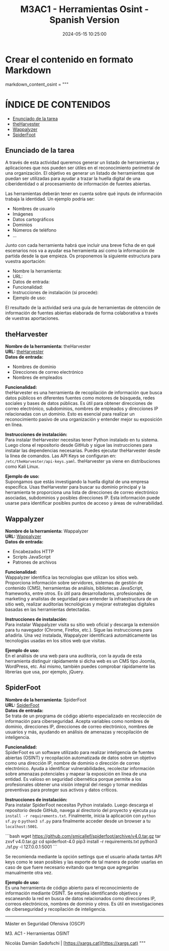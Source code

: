 ﻿---
layout: post
title: "M3AC1 - Herramientas Osint - Spanish Version"
date: 2024-05-15 10:25:00 
categories:
    - posts
tags:
    - Master
    - osint
    - tools
    - es
---
# Crear el contenido en formato Markdown
markdown_content_osint = """
# ÍNDICE DE CONTENIDOS

- [Enunciado de la tarea](#enunciado-de-la-tarea)
- [theHarvester](#theharvester)
- [Wappalyzer](#wappalyzer)
- [SpiderFoot](#spiderfoot)

## Enunciado de la tarea

A través de esta actividad queremos generar un listado de herramientas y aplicaciones que nos pueden ser útiles en el reconocimiento perimetral de una organización. El objetivo es generar un listado de herramientas que puedan ser utilizadas para ayudar a trazar la huella digital de una ciberidentidad o al procesamiento de información de fuentes abiertas.

Las herramientas deberán tener en cuenta sobre qué inputs de información trabaja la identidad. Un ejemplo podría ser:
- Nombres de usuario
- Imágenes
- Datos cartográficos
- Dominios
- Números de teléfono
- …

Junto con cada herramienta habrá que incluir una breve ficha de en qué escenarios nos va a ayudar esa herramienta así como la información de partida desde la que empieza. Os proponemos la siguiente estructura para vuestra aportación:
- Nombre la herramienta:
- URL:
- Datos de entrada:
- Funcionalidad:
- Instrucciones de instalación (si procede):
- Ejemplo de uso:

El resultado de la actividad será una guía de herramientas de obtención de información de fuentes abiertas elaborada de forma colaborativa a través de vuestras aportaciones.

## theHarvester

**Nombre de la herramienta:** theHarvester  
**URL:** [theHarvester](https://github.com/laramies/theHarvester)  
**Datos de entrada:** 
- Nombres de dominio
- Direcciones de correo electrónico
- Nombres de empleados

**Funcionalidad:**  
theHarvester es una herramienta de recopilación de información que busca datos públicos en diferentes fuentes como motores de búsqueda, redes sociales y bases de datos públicas. Es útil para obtener direcciones de correo electrónico, subdominios, nombres de empleados y direcciones IP relacionadas con un dominio. Esto es esencial para realizar un reconocimiento pasivo de una organización y entender mejor su exposición en línea.

**Instrucciones de instalación:**  
Para instalar theHarvester necesitas tener Python instalado en tu sistema. Luego clona el repositorio desde GitHub y sigue las instrucciones para instalar las dependencias necesarias. Puedes ejecutar theHarvester desde la línea de comandos. Las API Keys se configuran en: `/etc/theHarvester/api-keys.yaml`. theHarvester ya viene en distribuciones como Kali Linux.

**Ejemplo de uso:**  
Supongamos que estás investigando la huella digital de una empresa específica. Usas theHarvester para buscar su dominio principal y la herramienta te proporciona una lista de direcciones de correo electrónico asociadas, subdominios y posibles direcciones IP. Esta información puede usarse para identificar posibles puntos de acceso y áreas de vulnerabilidad.

## Wappalyzer

**Nombre de la herramienta:** Wappalyzer  
**URL:** [Wappalyzer](https://www.wappalyzer.com)  
**Datos de entrada:**
- Encabezados HTTP
- Scripts JavaScript
- Patrones de archivos

**Funcionalidad:**  
Wappalyzer identifica las tecnologías que utilizan los sitios web. Proporciona información sobre servidores, sistemas de gestión de contenido (CMS), herramientas de análisis, bibliotecas JavaScript, frameworks, entre otros. Es útil para desarrolladores, profesionales de marketing y analistas de seguridad para entender la infraestructura de un sitio web, realizar auditorías tecnológicas y mejorar estrategias digitales basadas en las herramientas detectadas.

**Instrucciones de instalación:**  
Para instalar Wappalyzer visita su sitio web oficial y descarga la extensión para tu navegador (Chrome, Firefox, etc.). Sigue las instrucciones para añadirla. Una vez instalada, Wappalyzer identificará automáticamente las tecnologías usadas en los sitios web que visitas.

**Ejemplo de uso:**  
En el análisis de una web para una auditoría, con la ayuda de esta herramienta distinguir rápidamente si dicha web es un CMS tipo Joomla, WordPress, etc. Así mismo, también puedes comprobar rápidamente las librerías que usa, por ejemplo, jQuery.

## SpiderFoot

**Nombre de la herramienta:** SpiderFoot  
**URL:** [SpiderFoot](https://www.spiderfoot.net)  
**Datos de entrada:**  
Se trata de un programa de código abierto especializado en recolección de información para ciberseguridad. Acepta variables como nombres de dominio, direcciones IP, direcciones de correo electrónico, nombres de usuarios y más, ayudando en análisis de amenazas y recopilación de inteligencia.

**Funcionalidad:**  
SpiderFoot es un software utilizado para realizar inteligencia de fuentes abiertas (OSINT) y recopilación automatizada de datos sobre un objetivo como una dirección IP, nombre de dominio o dirección de correo electrónico. Ayuda a identificar vulnerabilidades, recolectar información sobre amenazas potenciales y mapear la exposición en línea de una entidad. Es valioso en seguridad cibernética porque permite a los profesionales obtener una visión integral del riesgo y tomar medidas preventivas para proteger sus activos y datos críticos.

**Instrucciones de instalación:**  
Para instalar SpiderFoot necesitas Python instalado. Luego descarga el repositorio desde GitHub, navega al directorio del proyecto y ejecuta `pip install -r requirements.txt`. Finalmente, inicia la aplicación con `python sf.py` o `python3 sf.py` para finalmente acceder desde un browser a tu `localhost:5001`.

\`\`\`bash
wget https://github.com/smicallef/spiderfoot/archive/v4.0.tar.gz
tar zxvf v4.0.tar.gz
cd spiderfoot-4.0
pip3 install -r requirements.txt
python3 ./sf.py -l 127.0.0.1:5001
\`\`\`

Se recomienda mediante la opción settings que el usuario añada tantas API keys como le sean posibles y las exporte de tal manera de poder usarlas en caso de que fuere necesario evitando que tenga que agregarlas manualmente otra vez.

**Ejemplo de uso:**  
Es una herramienta de código abierto para el reconocimiento de información mediante OSINT. Se emplea identificando objetivos y escaneando la red en busca de datos relacionados como direcciones IP, correos electrónicos, nombres de dominio y otros. Es útil en investigaciones de ciberseguridad y recopilación de inteligencia.

---

Máster en Seguridad Ofensiva (OSCP)

M3. AC1  - Herramientas OSINT

Nicolás Damián Sadofschi | [https://xargs.cat](https://xargs.cat)
"""


